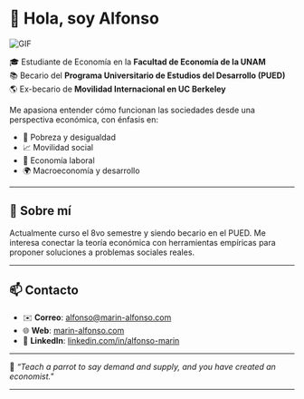 # 👋 Hola, soy Alfonso

![GIF](https://media4.giphy.com/media/v1.Y2lkPTc5MGI3NjExZGh5M3hhYWhucHBrMTNwNmQ4d2txdmc2ejRid2QzazF5c3lsZnNwZCZlcD12MV9pbnRlcm5hbF9naWZfYnlfaWQmY3Q9Zw/QWvcBw9qXs9wiVypPm/giphy.gif)

🎓 Estudiante de Economía en la **Facultad de Economía de la UNAM**  
📚 Becario del **Programa Universitario de Estudios del Desarrollo (PUED)**  
🌎 Ex-becario de **Movilidad Internacional en UC Berkeley**

Me apasiona entender cómo funcionan las sociedades desde una perspectiva económica, con énfasis en:

- 🧩 Pobreza y desigualdad  
- 📈 Movilidad social  
- 👷 Economía laboral  
- 🌍 Macroeconomía y desarrollo  

---

## 🧠 Sobre mí

Actualmente curso el 8vo semestre y siendo becario en el PUED. Me interesa conectar la teoría económica con herramientas empíricas para proponer soluciones a problemas sociales reales.

---

## 📫 Contacto

- ✉️ **Correo**: [alfonso@marin-alfonso.com](mailto:alfonso@marin-alfonso.com)  
- 🌐 **Web**: [marin-alfonso.com](https://marin-alfonso.com)  
- 💼 **LinkedIn**: [linkedin.com/in/alfonso-marin](https://linkedin.com/in/alfonso-marin)  

---

📌 _“Teach a parrot to say demand and supply, and you have created an economist."_
___

